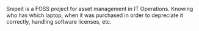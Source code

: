 Snipeit is a FOSS project for asset management in IT Operations. Knowing who has which laptop, when it was purchased in order to depreciate it correctly, handling software licenses, etc.